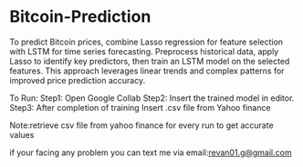 # Bitcoin-Prediction
To predict Bitcoin prices, combine Lasso regression for feature selection with LSTM for time series forecasting. Preprocess historical data, apply Lasso to identify key predictors, then train an LSTM model on the selected features. This approach leverages linear trends and complex patterns for improved price prediction accuracy.

To Run:
Step1:
Open Google Collab
Step2:
Insert the trained model in editor.
Step3:
After completion of training Insert .csv file from Yahoo finance

Note:retrieve csv file from yahoo finance for every run to get accurate values

if your facing any problem you can text me via email:revan01.g@gmail.com
